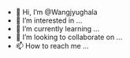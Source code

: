 - 👋 Hi, I’m @Wangjyughala
- 👀 I’m interested in ...
- 🌱 I’m currently learning ...
- 💞️ I’m looking to collaborate on ...
- 📫 How to reach me ...

<!---
Wangjyughala/Wangjyughala is a ✨ special ✨ repository because its `README.md` (this file) appears on your GitHub profile.
You can click the Preview link to take a look at your changes.
--->
